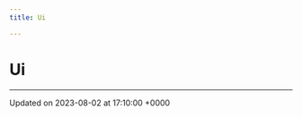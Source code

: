 ```yaml
---
title: Ui

---
```


# Ui








-------------------------------

Updated on 2023-08-02 at 17:10:00 +0000